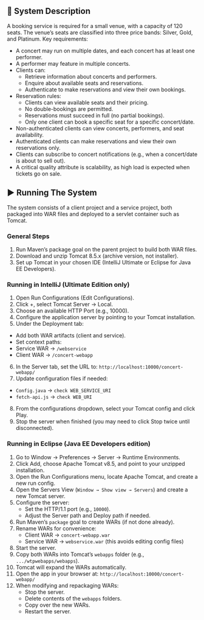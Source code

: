 ## 📖 System Description
A booking service is required for a small venue, with a capacity of 120 seats. The venue’s seats are classified into three price bands: Silver, Gold, and Platinum.
Key requirements:
  * A concert may run on multiple dates, and each concert has at least one performer.
  * A performer may feature in multiple concerts.
  * Clients can:
    * Retrieve information about concerts and performers.
    * Enquire about available seats and reservations.
    * Authenticate to make reservations and view their own bookings.
  * Reservation rules:  
    * Clients can view available seats and their pricing.
    * No double-bookings are permitted.
    * Reservations must succeed in full (no partial bookings).
    * Only one client can book a specific seat for a specific concert/date.
  * Non-authenticated clients can view concerts, performers, and seat availability.
  * Authenticated clients can make reservations and view their own reservations only.  
  * Clients can subscribe to concert notifications (e.g., when a concert/date is about to sell out).
  * A critical quality attribute is scalability, as high load is expected when tickets go on sale.

## ▶️ Running The System
The system consists of a client project and a service project, both packaged into WAR files and deployed to a servlet container such as Tomcat.

### General Steps
1. Run Maven’s package goal on the parent project to build both WAR files.
2. Download and unzip Tomcat 8.5.x (archive version, not installer).
3. Set up Tomcat in your chosen IDE (IntelliJ Ultimate or Eclipse for Java EE Developers).

### Running in IntelliJ (Ultimate Edition only)
1. Open Run Configurations (Edit Configurations).
2. Click +, select Tomcat Server → Local.
3. Choose an available HTTP Port (e.g., 10000).
4. Configure the application server by pointing to your Tomcat installation.
5. Under the Deployment tab:
  * Add both WAR artifacts (client and service).
  * Set context paths:
  * Service WAR → ```/webservice```
  * Client WAR → ```/concert-webapp```
6. In the Server tab, set the URL to: ```http://localhost:10000/concert-webapp/```
7. Update configuration files if needed:
  * ```Config.java``` → ```check WEB_SERVICE_URI```
  * ```fetch-api.js``` → ```check WEB_URI```
8. From the configurations dropdown, select your Tomcat config and click Play.
9. Stop the server when finished (you may need to click Stop twice until disconnected).


### Running in Eclipse (Java EE Developers edition)
1. Go to Window → Preferences → Server → Runtime Environments.
2. Click Add, choose Apache Tomcat v8.5, and point to your unzipped installation.
3. Open the Run Configurations menu, locate Apache Tomcat, and create a new run config.
4. Open the Servers View (```Window → Show view → Servers```) and create a new Tomcat server.
5. Configure the server:
     * Set the HTTP/1.1 port (e.g., ```10000```).
     * Adjust the Server path and Deploy path if needed.
6. Run Maven’s ```package``` goal to create WARs (if not done already).
7. Rename WARs for convenience:
   * Client WAR → ```concert-webapp.war```
   * Service WAR → ```webservice.war``` (this avoids editing config files)
8. Start the server.
9. Copy both WARs into Tomcat’s ```webapps``` folder (e.g., ```.../wtpwebapps/webapps```).
10. Tomcat will expand the WARs automatically.
11. Open the app in your browser at: ```http://localhost:10000/concert-webapp/```
12. When modifying and repackaging WARs:
      * Stop the server.
      * Delete contents of the ```webapps``` folders.
      * Copy over the new WARs.
      * Restart the server.



